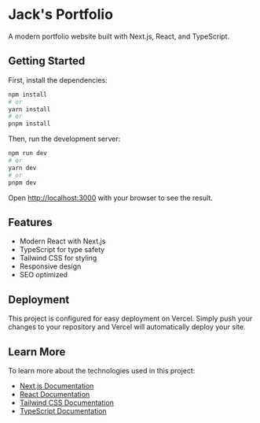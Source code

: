 # Jack's Portfolio

A modern portfolio website built with Next.js, React, and TypeScript.

## Getting Started

First, install the dependencies:

```bash
npm install
# or
yarn install
# or
pnpm install
```

Then, run the development server:

```bash
npm run dev
# or
yarn dev
# or
pnpm dev
```

Open [http://localhost:3000](http://localhost:3000) with your browser to see the result.

## Features

- Modern React with Next.js
- TypeScript for type safety
- Tailwind CSS for styling
- Responsive design
- SEO optimized

## Deployment

This project is configured for easy deployment on Vercel. Simply push your changes to your repository and Vercel will automatically deploy your site.

## Learn More

To learn more about the technologies used in this project:

- [Next.js Documentation](
    https://nextjs.org/docs)
- [React Documentation](https://reactjs.org/docs/getting-started.html)
- [Tailwind CSS Documentation](https://tailwindcss.com/docs)
- [TypeScript Documentation](https://www.typescriptlang.org/docs/) 